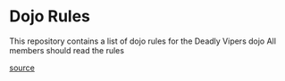 Dojo Rules
==========

This repository contains a list of dojo rules for the Deadly Vipers dojo
All members should read the rules

[source](https://github.com/deadlyvipers)

